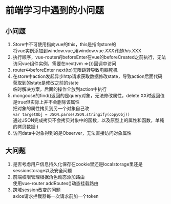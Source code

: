 # 前端学习中遇到的小问题
## 小问题
1. Store中不可使用指向vue的this，this是指向store的  
将vue实例添加到window.vue,用window.vue.$XXX代替this.$XXX  
2. 执行顺序，vue-router的beforeEnter在vue的beforeCreated之前执行，无法访问vue组件实例，需要在next(vm =>{})回调中访问
3. router中beforeEnter next(to)无限跳转导致电脑死机
4. 在store中action发起异步http请求获取数据修改state，导致action后面代码获取到的state是修改之前的state  
临时解决方案，后面的操作全放到action中执行
5. mongoose的find()返回的是query对象，无法修改属性，delete XX时返回值是true但实际上并不会删除该属性  
把对象的属性拷贝到另一个对象自己改  
`var targetObj = JSON.parse(JSON.stringify(copyObj))`  
通过JSON完成拷贝不会拷贝对象中的函数，以及原型上的属性和函数，单纯的拷贝数据:)
6. 访问data中对象得到的是Observer，无法直接访问对象属性
## 大问题
1. 是否考虑用户信息持久化保存在cookie里还是localstorage里还是sessionstorage以及安全问题
2. 前端权限管理根据角色动态添加路由  
  使用vue-router addRoutes()动态挂载路由  
3. 跨域session改变的问题  
  axios请求拦截器每一次请求前加一个token  
